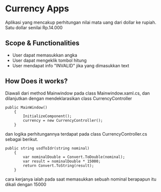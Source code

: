 ﻿# Currency Apps
Aplikasi yang mencakup perhitungan nilai mata uang dari dollar ke
rupiah. Satu dollar senilai Rp.14.000

## Scope & Functionalities
- User dapat memasukkan angka
- User dapat mengeklik tombol hitung
- User mendapat info "INVALID" jika yang dimasukkan text
 
## How Does it works?
Diawali dari method Mainwindow pada class Mainwindow.xaml.cs, dan 
dilanjutkan dengan mendeklarasikan class CurrencyController

    public MainWindow()
        {
            InitializeComponent();
            currency = new CurrencyController();
        }

dan logika perhitungannya terdapat pada class CurrencyController.cs sebagai berikut.


    public string usdToIdr(string nominal)
        {
            var nominalDouble = Convert.ToDouble(nominal);
            var result = nominalDouble * 15000;
            return Convert.ToString(result);
        }
cara kerjanya ialah pada saat memasukkan sebuah nominal berapapun itu dikali dengan
15000